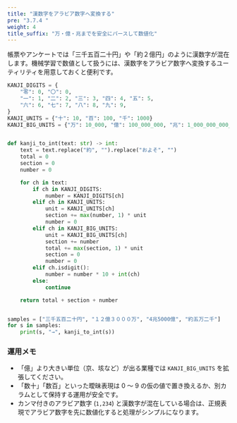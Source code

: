 ```yaml
---
title: "漢数字をアラビア数字へ変換する"
pre: "3.7.4 "
weight: 4
title_suffix: "万・億・兆までを安全にパースして数値化"
---
```


帳票やアンケートでは「三千五百二十円」や「約２億円」のように漢数字が混在します。機械学習で数値として扱うには、漢数字をアラビア数字へ変換するユーティリティを用意しておくと便利です。

```python
KANJI_DIGITS = {
    "零": 0, "〇": 0,
    "一": 1, "二": 2, "三": 3, "四": 4, "五": 5,
    "六": 6, "七": 7, "八": 8, "九": 9,
}
KANJI_UNITS = {"十": 10, "百": 100, "千": 1000}
KANJI_BIG_UNITS = {"万": 10_000, "億": 100_000_000, "兆": 1_000_000_000_000}


def kanji_to_int(text: str) -> int:
    text = text.replace("約", "").replace("およそ", "")
    total = 0
    section = 0
    number = 0

    for ch in text:
        if ch in KANJI_DIGITS:
            number = KANJI_DIGITS[ch]
        elif ch in KANJI_UNITS:
            unit = KANJI_UNITS[ch]
            section += max(number, 1) * unit
            number = 0
        elif ch in KANJI_BIG_UNITS:
            unit = KANJI_BIG_UNITS[ch]
            section += number
            total += max(section, 1) * unit
            section = 0
            number = 0
        elif ch.isdigit():
            number = number * 10 + int(ch)
        else:
            continue

    return total + section + number


samples = ["三千五百二十円", "１２億３０００万", "4兆5000億", "約五万二千"]
for s in samples:
    print(s, "→", kanji_to_int(s))
```

### 運用メモ
- 「億」より大きい単位（京、垓など）が出る業種では `KANJI_BIG_UNITS` を拡張してください。
- 「数十」「数百」といった曖昧表現は 0 〜 9 の仮の値で置き換えるか、別カラムとして保持する運用が安全です。
- カンマ付きのアラビア数字 (`1,234`) と漢数字が混在している場合は、正規表現でアラビア数字を先に数値化すると処理がシンプルになります。
